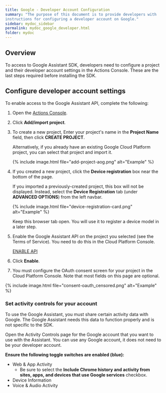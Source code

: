 ```yaml
---
title: Google - Developer Account Configuration
summary: "The purpose of this document is to provide developers with
instructions for configuring a developer account on Google."
sidebar: mydoc_sidebar
permalink: mydoc_google_developer.html
folder: mydoc
---
```


## Overview

To access to Google Assistant SDK, developers need to configure a project
and their developer account settings in the Actions Console. These are the last
steps required before installing the SDK.

## Configure developer account settings

To enable access to the Google Assistant API, complete the following:

1.  Open the [Actions Console](https://console.actions.google.com/).<br>

2.  Click <b>Add/import project</b>.

3.  To create a new project, Enter your project's name in the **Project Name** field, then click **CREATE PROJECT**.

    Alternatively, if you already have an existing Google Cloud Platform project,
    you can select that project and import it.

    {% include image.html file="add-project-aog.png" alt="Example" %}

4.  If you created a new project, click the <b>Device registration</b> box near the bottom of the page.

    If you imported a previously-created project, this box will not be displayed. Instead, select the **Device Registration** tab (under **ADVANCED OPTIONS**) from the left navbar.

    {% include image.html file="device-registration-card.png" alt="Example" %}

    Keep this browser tab open. You will use it to register a device model in a later step.

5.  Enable the Google Assistant API on the project you selected (see the Terms of Service). You need to do this in the Cloud Platform Console.

    <a href="https://console.developers.google.com/apis/api/embeddedassistant.googleapis.com/overview" class="btn btn-primary">ENABLE API</a><br>

6.  Click **Enable**.

7.  You must configure the OAuth consent screen for your project in the Cloud Platform Console. Note that most fields on this page are optional.

{% include image.html file="consent-oauth_censored.png" alt="Example" %}

### Set activity controls for your account

To use the Google Assistant, you must share certain activity data with Google. The Google Assistant needs this data to function properly and is not specific to the SDK.

Open the Activity Controls page for the Google account that you want to use with the Assistant. You can use any Google account, it does not need to be your developer account.

**Ensure the following toggle switches are enabled (blue):**

* Web & App Activity
  * Be sure to select the **Include Chrome history and activity from sites, apps, and devices that use Google services** checkbox.
* Device Information
* Voice & Audio Activity
